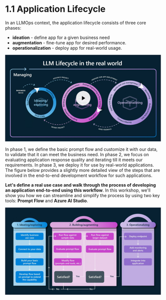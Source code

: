 # 1.1 Application Lifecycle

In an LLMOps context, the application lifecycle  consists of three core phases:

 - **ideation** - define app for a given business need
 - **augmentation** - fine-tune app for desired performance.
 - **operationalization** - deploy app for real-world usage.

![LLM Lifecycle Stage Flows](../img/concepts/02-llm-lifecycle.png)

In phase 1, we define the basic prompt flow and customize it with our data, to validate that it can meet the business need. In phase 2, we focus on evaluating application response quality and iterating till it meets our requirements. In phase 3, we deploy it for use by real-world applications.
The figure below provides a slightly more detailed view of the steps that are involved in the end-to-end development workflow for such applications.

**Let's define a real use case and walk through the process of developing an application end-to-end using this workflow**. In this workshop, we'll show you how we can streamline and simplify the process by using two key tools: **Prompt Flow** and **Azure AI Studio**.

![LLM Stage Flows](../img/concepts/03-llm-stage-flows.png)

